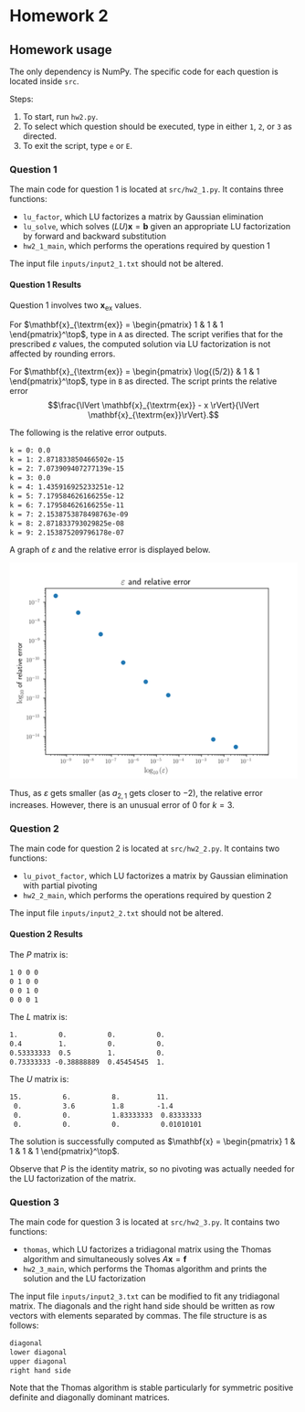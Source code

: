 # Homework 2

## Homework usage

The only dependency is NumPy.
The specific code for each question is located inside `src`.

Steps:

1. To start, run `hw2.py`.
2. To select which question should be executed, type in either `1`, `2`, or `3` as directed.
3. To exit the script, type `e` or `E`.

### Question 1

The main code for question 1 is located at `src/hw2_1.py`.
It contains three functions:

- `lu_factor`, which LU factorizes a matrix by Gaussian elimination
- `lu_solve`, which solves $(LU) \mathbf{x} = \mathbf{b}$ given an appropriate LU factorization by forward and backward substitution
- `hw2_1_main`, which performs the operations required by question 1

The input file `inputs/input2_1.txt` should not be altered.

#### Question 1 Results

Question 1 involves two $\mathbf{x}_{\textrm{ex}}$ values.

For $\mathbf{x}_{\textrm{ex}} = \begin{pmatrix} 1 & 1 & 1 \end{pmatrix}^\top$, type in `A` as directed.
The script verifies that for the prescribed $\varepsilon$ values, the computed solution via LU factorization is not affected by rounding errors.

For $\mathbf{x}_{\textrm{ex}} = \begin{pmatrix} \log{(5/2)} & 1 & 1 \end{pmatrix}^\top$, type in `B` as directed.
The script prints the relative error
$$\frac{\lVert \mathbf{x}_{\textrm{ex}} - x \rVert}{\lVert \mathbf{x}_{\textrm{ex}}\rVert}.$$

The following is the relative error outputs.

```text
k = 0: 0.0
k = 1: 2.871833850466502e-15
k = 2: 7.073909407277139e-15
k = 3: 0.0
k = 4: 1.435916925233251e-12
k = 5: 7.179584626166255e-12
k = 6: 7.179584626166255e-11
k = 7: 2.1538753878498763e-09
k = 8: 2.871833793029825e-08
k = 9: 2.153875209796178e-07
```

A graph of $\varepsilon$ and the relative error is displayed below.

![Graph of eps and relative error](assets/q1_graph.svg)

Thus, as $\varepsilon$ gets smaller (as $a_{2,1}$ gets closer to $-2$), the relative error increases.
However, there is an unusual error of $0$ for $k=3$.

### Question 2

The main code for question 2 is located at `src/hw2_2.py`.
It contains two functions:

- `lu_pivot_factor`, which LU factorizes a matrix by Gaussian elimination with partial pivoting
- `hw2_2_main`, which performs the operations required by question 2

The input file `inputs/input2_2.txt` should not be altered.

#### Question 2 Results

The $P$ matrix is:

```text
1 0 0 0
0 1 0 0
0 0 1 0
0 0 0 1
```

The $L$ matrix is:

```text
1.          0.          0.          0.
0.4         1.          0.          0.
0.53333333  0.5         1.          0.
0.73333333 -0.38888889  0.45454545  1.
```

The $U$ matrix is:

```text
15.          6.          8.         11.        
 0.          3.6         1.8        -1.4       
 0.          0.          1.83333333  0.83333333
 0.          0.          0.          0.01010101
```

The solution is successfully computed as $\mathbf{x} = \begin{pmatrix} 1 & 1 & 1 & 1 \end{pmatrix}^\top$.

Observe that $P$ is the identity matrix, so no pivoting was actually needed for the LU factorization of the matrix.

### Question 3

The main code for question 3 is located at `src/hw2_3.py`.
It contains two functions:

- `thomas`, which LU factorizes a tridiagonal matrix using the Thomas algorithm and simultaneously solves $A\mathbf{x} = \mathbf{f}$
- `hw2_3_main`, which performs the Thomas algorithm and prints the solution and the LU factorization

The input file `inputs/input2_3.txt` can be modified to fit any tridiagonal matrix.
The diagonals and the right hand side should be written as row vectors with elements separated by commas.
The file structure is as follows:

```text
diagonal
lower diagonal
upper diagonal
right hand side
```

Note that the Thomas algorithm is stable particularly for symmetric positive definite and diagonally dominant matrices.

<!-- ## General usage

### hw2_3.py

The script contains the function `thomas` which performs the Thomas algorithm on a tridiagonal matrix.
If running the script directly, run

```zsh
python hw2_3.py path_to_input
```

where `path_to_input` is a relative or absolute path to the input file.

The input file should be plain text and have the following structure:

The diagonals and the right hand side should be written as row vectors with elements separated by commas.

```text
diagonal
lower diagonal
upper diagonal
right hand side
```

The output is in the same directory labeled `output2_3.txt` and has the following structure:

```text
solution
diagonal of U
lower diagonal of L
``` -->
